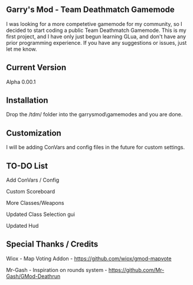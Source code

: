 ## Garry's Mod - Team Deathmatch Gamemode

I was looking for a more competetive gamemode for my community, so I decided to start coding a public Team Deathmatch Gamemode. This is my first project, and I have only just begun learning GLua, and don't have any prior programming experience. If you have any suggestions or issues, just let me know.

## Current Version
Alpha 0.00.1

## Installation
Drop the /tdm/ folder into the garrysmod\gamemodes and you are done. 

## Customization
I will be adding ConVars and config files in the future for custom settings.

## TO-DO List
Add ConVars / Config

Custom Scoreboard

More Classes/Weapons

Updated Class Selection gui

Updated Hud

## Special Thanks / Credits
Wiox - Map Voting Addon - https://github.com/wiox/gmod-mapvote

Mr-Gash - Inspiration on rounds system - https://github.com/Mr-Gash/GMod-Deathrun
